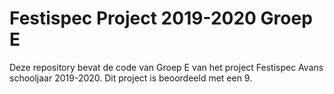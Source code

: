 # Festispec Project 2019-2020 Groep E

Deze repository bevat de code van Groep E van het project Festispec Avans schooljaar 2019-2020.
Dit project is beoordeeld met een 9.

